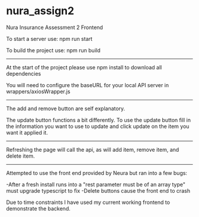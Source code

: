 # nura_assign2
Nura Insurance Assessment 2 Frontend

To start a server use: npm run start

To build the project use: npm run build

-----

At the start of the project please use npm install to download all dependencies 

You will need to configure the baseURL for your local API server in wrappers/axiosWrapper.js

--------

The add and remove button are self explanatory.

The update button functions a bit differently. To use the update button fill in the information you want to use to update and click update on the item you want it applied it.

--------

Refreshing the page will call the api, as will add item, remove item, and delete item. 

-------

Attempted to use the front end provided by Neura but ran into a few bugs:

-After a fresh install runs into a "rest parameter must be of an array type" must upgrade typescript to fix
-Delete buttons cause the front end to crash

Due to time constraints I have used my current working frontend to demonstrate the backend.

